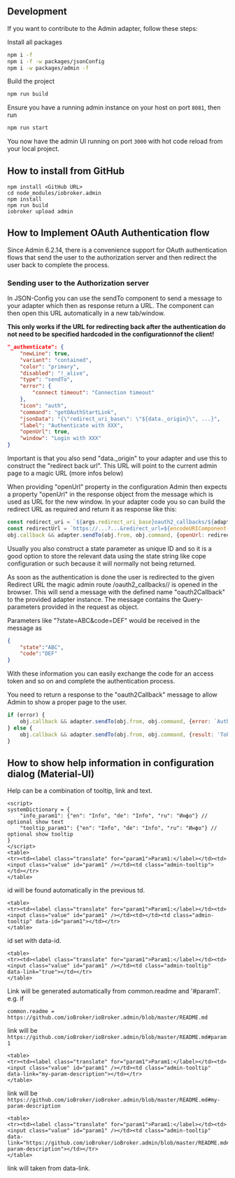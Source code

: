 ## Development
If you want to contribute to the Admin adapter, follow these steps:

Install all packages

```bash
npm i -f
npm i -f -w packages/jsonConfig
npm i -w packages/admin -f
```

Build the project

```bash
npm run build
```

Ensure you have a running admin instance on your host on port `8081`, then run

```bash
npm run start
```

You now have the admin UI running on port `3000` with hot code reload from your local project.

## How to install from GitHub

```
npm install <GitHub URL>
cd node_modules/iobroker.admin
npm install
npm run build
iobroker upload admin
```

## How to Implement OAuth Authentication flow

Since Admin 6.2.14, there is a convenience support for OAuth authentication flows that send the user to the authorization server and then redirect the user back to complete the process.

### Sending user to the Authorization server
In JSON-Config you can use the sendTo component to send a message to your adapter which then as response return a URL. The component can then open this URL automatically in a new tab/window.

**This only works if the URL for redirecting back after the authentication do not need to be specified hardcoded in the configurationnof the client!** 

```json
"_authenticate": {
    "newLine": true,
    "variant": "contained",
    "color": "primary",
    "disabled": "!_alive",
    "type": "sendTo",
    "error": {
        "connect timeout": "Connection timeout"
    },
    "icon": "auth",
    "command": "getOAuthStartLink",
    "jsonData": "{\"redirect_uri_base\": \"${data._origin}\", ...}",
    "label": "Authenticate with XXX",
    "openUrl": true,
    "window": "Login with XXX"
}
```

Important is that you also send "data._origin" to your adapter and use this to construct the "redirect back url". This URL will point to the current admin page to a magic URL (more infos below)

When providing "openUrl" property in the configuration Admin then expects a property "openUrl" in the response object from the message which is used as URL for the new window.
In your adapter code you so can build the redirect URL as required and return it as response like this:

```javascript
const redirect_uri = `${args.redirect_uri_base}oauth2_callbacks/${adapter.namespace}/`; // Add the magic route in Admin
const redirectUrl = `https://...?...&redirect_url=${encodeURIComponent(redirect_uri)}`// Now use this to construct the link to the partner
obj.callback && adapter.sendTo(obj.from, obj.command, {openUrl: redirectUrl}, obj.callback); // send response
```

Usually you also construct a state parameter as unique ID and so it is a good option to store the relevant data using the state string like cope configuration or such because it will normally not being returned.

As soon as the authentication is done the user is redirected to the given Redirect URL the magic admin route /oauth2_callbacks/<adapter namespace>/ is opened in the browser. This will send a message with the defined name "oauth2Callback" to the provided adapter instance.
The message contains the Query-parameters provided in the request as object.

Parameters like "?state=ABC&code=DEF" would be received in the message as

```json
{
    "state":"ABC",
    "code":"DEF"
}
```

With these information you can easily exchange the code for an access token and so on and complete the authentication process.

You need to return a response to the "oauth2Callback" message to allow Admin to show a proper page to the user.

```javascript
if (error) {
    obj.callback && adapter.sendTo(obj.from, obj.command, {error: `Authentiction error: ${error}. Please try again.`}, obj.callback);
} else {
    obj.callback && adapter.sendTo(obj.from, obj.command, {result: 'Tokens updated successfully. Please reload configuration.'}, obj.callback);
}
```

## How to show help information in configuration dialog (Material-UI)

Help can be a combination of tooltip, link and text.

```
<script>
systemDictionary = {
    "info_param1": {"en": "Info", "de": "Info", "ru": "Инфо"} // optional show text
    "tooltip_param1": {"en": "Info", "de": "Info", "ru": "Инфо"} // optional show tooltip
}
</script>
<table>
<tr><td><label class="translate" for="param1">Param1:</label></td><td><input class="value" id="param1" /></td><td class="admin-tooltip"></td></tr>
</table>
```

id will be found automatically in the previous td.

```
<table>
<tr><td><label class="translate" for="param1">Param1:</label></td><td><input class="value" id="param1" /></td><td></td><td class="admin-tooltip" data-id="param1"></td></tr>
</table>
```

id set with data-id.

```
<table>
<tr><td><label class="translate" for="param1">Param1:</label></td><td><input class="value" id="param1" /></td><td class="admin-tooltip" data-link="true"></td></tr>
</table>
```

Link will be generated automatically from common.readme and '#param1'.
e.g. if

```common.readme = https://github.com/ioBroker/ioBroker.admin/blob/master/README.md```

link will be ```https://github.com/ioBroker/ioBroker.admin/blob/master/README.md#param1```


```
<table>
<tr><td><label class="translate" for="param1">Param1:</label></td><td><input class="value" id="param1" /></td><td class="admin-tooltip" data-link="my-param-description"></td></tr>
</table>
```
link will be ```https://github.com/ioBroker/ioBroker.admin/blob/master/README.md#my-param-description```

```
<table>
<tr><td><label class="translate" for="param1">Param1:</label></td><td><input class="value" id="param1" /></td><td class="admin-tooltip" data-link="https://github.com/ioBroker/ioBroker.admin/blob/master/README.md#my-param-description"></td></tr>
</table>
```
link will taken from data-link.
